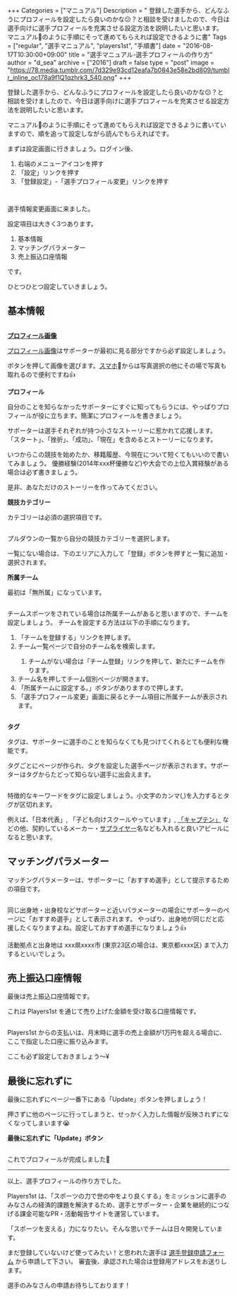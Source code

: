 +++
Categories = ["マニュアル"]
Description = " 登録した選手から、どんなふうにプロフィールを設定したら良いのかな😕？と相談を受けましたので、今日は選手向けに選手プロフィールを充実させる設定方法を説明したいと思います。  マニュアル📖のように手順にそって進めてもらえれば設定できるように書"
Tags = ["regular", "選手マニュアル", "players1st", "手順書"]
date = "2016-08-17T10:30:00+09:00"
title = "選手マニュアル-選手プロフィールの作り方"
author = "d_sea"
archive = ["2016"]
draft = false
type = "post"
image = "https://78.media.tumblr.com/7d329e93cd12eafa7b0843e58e2bd809/tumblr_inline_oc178a9f1Q1qzhrk3_540.png"
+++

<body>
<p>登録した選手から、どんなふうにプロフィールを設定したら良いのかな😕？と相談を受けましたので、今日は選手向けに選手プロフィールを充実させる設定方法を説明したいと思います。</p>


<p>マニュアル📖のように手順にそって進めてもらえれば設定できるように書いていますので、順を追って設定しながら読んでもらえればです。</p>


<p>まずは設定画面に行きましょう。ログイン後、</p>


<ol>
<li>右端のメニューアイコンを押す</li>
<li>「設定」リンクを押す</li>
<li>「登録設定」-「選手プロフィール変更」リンクを押す</li>
</ol>


<p><figure class="tmblr-full" data-orig-src="https://78.media.tumblr.com/7d329e93cd12eafa7b0843e58e2bd809/tumblr_inline_oc178a9f1Q1qzhrk3_540.png" data-orig-height="400" data-orig-width="360"><img data-orig-src="https://78.media.tumblr.com/7d329e93cd12eafa7b0843e58e2bd809/tumblr_inline_oc178a9f1Q1qzhrk3_540.png" data-orig-height="400" data-orig-width="360" src="https://cdn-ak.f.st-hatena.com/images/fotolife/d/d_sea/20180823/20180823110547.png" alt=""></figure><figure class="tmblr-full" data-orig-src="https://78.media.tumblr.com/b7dc24babaaca710406c1a0cf5028254/tumblr_inline_oc178bwYkT1qzhrk3_540.png" data-orig-height="194" data-orig-width="360"><img data-orig-src="https://78.media.tumblr.com/b7dc24babaaca710406c1a0cf5028254/tumblr_inline_oc178bwYkT1qzhrk3_540.png" data-orig-height="194" data-orig-width="360" src="https://cdn-ak.f.st-hatena.com/images/fotolife/d/d_sea/20180823/20180823110914.png" alt=""></figure></p>
<p>選手情報変更画面に来ました。</p>
<p>設定項目は大きく3つあります。</p>
<ol>
<li>基本情報</li>
<li>マッチングパラメーター</li>
<li>売上振込口座情報</li>
</ol>
<p>です。</p>
<p>ひとつひとつ設定していきましょう。</p>
<h2>基本情報</h2>
<figure class="tmblr-full" data-orig-src="https://78.media.tumblr.com/4fe6ca862584e3929687b257c197cd87/tumblr_inline_oc178capyS1qzhrk3_540.png" data-orig-height="640" data-orig-width="360"><img data-orig-src="https://78.media.tumblr.com/4fe6ca862584e3929687b257c197cd87/tumblr_inline_oc178capyS1qzhrk3_540.png" data-orig-height="640" data-orig-width="360" src="https://cdn-ak.f.st-hatena.com/images/fotolife/d/d_sea/20180823/20180823110407.png" alt=""></figure><p><b><a class="keyword" href="http://d.hatena.ne.jp/keyword/%A5%D7%A5%ED%A5%D5%A5%A3%A1%BC%A5%EB%B2%E8%C1%FC">プロフィール画像</a></b></p>
<p><a class="keyword" href="http://d.hatena.ne.jp/keyword/%A5%D7%A5%ED%A5%D5%A5%A3%A1%BC%A5%EB%B2%E8%C1%FC">プロフィール画像</a>はサポーターが最初に見る部分ですから必ず設定しましょう。</p>
<p>ボタンを押して画像を選びます。<a class="keyword" href="http://d.hatena.ne.jp/keyword/%A5%B9%A5%DE%A5%DB">スマホ</a>📱からは写真選択の他にその場で写真も取れるので便利ですね👍</p>
<p><b>プロフィール</b></p>
<p>自分のことを知らなかったサポーターにすぐに知ってもらうには、やっぱりプロフィールが役に立ちます。簡潔にプロフィールを書きましょう。</p>
<p>サポーターは選手それぞれが持つ小さなストーリーに惹かれて応援します。
「スタート」、「挫折」、「成功」、「現在」を含めるとストーリーになります。</p>
<p>いつからこの競技を始めたか、移籍履歴、今現在について短くてもいいので書いてみましょう。
優勝経験(2014年xxx杯優勝など)や大会での上位入賞経験がある場合は必ず書きましょう。</p>
<p>是非、あなただけのストーリーを作ってみてください。</p>
<p><b>競技カテゴリー</b></p>
<p>カテゴリーは必須の選択項目です。</p>
<figure class="tmblr-full" data-orig-src="https://78.media.tumblr.com/e31957209387f3aa4d78c2883488f90b/tumblr_inline_oc178c1zOy1qzhrk3_540.png" data-orig-height="193" data-orig-width="360"><img data-orig-src="https://78.media.tumblr.com/e31957209387f3aa4d78c2883488f90b/tumblr_inline_oc178c1zOy1qzhrk3_540.png" data-orig-height="193" data-orig-width="360" src="https://cdn-ak.f.st-hatena.com/images/fotolife/d/d_sea/20180823/20180823111228.png" alt=""></figure><p>プルダウンの一覧から自分の競技カテゴリーを選択します。</p>
<p>一覧にない場合は、下のエリアに入力して「登録」ボタンを押すと一覧に追加・選択されます。</p>
<p><b>所属チーム</b></p>
<p>最初は「無所属」になっています。</p>
<figure class="tmblr-full" data-orig-src="https://78.media.tumblr.com/e2b78eab32731e674aa9d2ca2a70a83e/tumblr_inline_oc178dGL3k1qzhrk3_540.png" data-orig-height="62" data-orig-width="351"><img data-orig-src="https://78.media.tumblr.com/e2b78eab32731e674aa9d2ca2a70a83e/tumblr_inline_oc178dGL3k1qzhrk3_540.png" data-orig-height="62" data-orig-width="351" src="https://cdn-ak.f.st-hatena.com/images/fotolife/d/d_sea/20180823/20180823111224.png" alt=""></figure><p>チームスポーツをされている場合は所属チームがあると思いますので、チームを設定しましょう。
チームを設定する方法は以下の手順になります。</p>
<ol>
<li>「チームを登録する」リンクを押します。</li>
<li>チーム一覧ページで自分のチーム名を検索します。
</li>
<ol><li>チームがない場合は「チーム登録」リンクを押して、新たにチームを作ります。<br>
</li></ol>
<li>チーム名を押してチーム個別ページが開きます。</li>
<li>「所属チームに設定する。」ボタンがありますので押します。</li>
<li>「選手プロフィール変更」画面に戻るとチーム項目に所属チームが表示されます。</li>
</ol>
<figure class="tmblr-full" data-orig-src="https://78.media.tumblr.com/40137cfcdb763acbfa766d2c005300e3/tumblr_inline_oc178edtjS1qzhrk3_540.png" data-orig-height="287" data-orig-width="360"><img data-orig-src="https://78.media.tumblr.com/40137cfcdb763acbfa766d2c005300e3/tumblr_inline_oc178edtjS1qzhrk3_540.png" data-orig-height="287" data-orig-width="360" src="https://cdn-ak.f.st-hatena.com/images/fotolife/d/d_sea/20180823/20180823110330.png" alt=""></figure><ol></ol>
<p><b>タグ</b></p>
<p>タグは、サポーターに選手のことを知らなくても見つけてくれるとても便利な機能です。</p>
<p>タグごとにページが作られ、タグを設定した選手ページが表示されます。サポーターはタグからたどって知らない選手に出会えます。</p>
<figure class="tmblr-full" data-orig-src="https://78.media.tumblr.com/35feb84f1259c1bc2ff172655c402e95/tumblr_inline_oc178eTxON1qzhrk3_540.png" data-orig-height="381" data-orig-width="352"><img data-orig-src="https://78.media.tumblr.com/35feb84f1259c1bc2ff172655c402e95/tumblr_inline_oc178eTxON1qzhrk3_540.png" data-orig-height="381" data-orig-width="352" src="https://cdn-ak.f.st-hatena.com/images/fotolife/d/d_sea/20180823/20180823110309.png" alt=""></figure><p>特徴的なキーワードをタグに設定しましょう。小文字のカンマ(,)を入力するとタグが区切れます。</p>
<p>例えば、「日本代表」, 「子ども向けスクールやっています」, <a class="keyword" href="http://d.hatena.ne.jp/keyword/%A1%D6%A5%AD%A5%E3%A5%D7%A5%C6%A5%F3%A1%D7">「キャプテン」</a> などの他、契約しているメーカー・<a class="keyword" href="http://d.hatena.ne.jp/keyword/%A5%B5%A5%D7%A5%E9%A5%A4%A5%E4%A1%BC">サプライヤー</a>名なども入れると良いアピールになると思います。</p>
<h2>マッチングパラメーター</h2>
<p>マッチングパラメーターは、サポーターに「おすすめ選手」として提示するための項目です。</p>
<figure class="tmblr-full" data-orig-src="https://78.media.tumblr.com/91d7f75d1d9cfbf7a2558d11169b7bfd/tumblr_inline_oc178eb47J1qzhrk3_540.png" data-orig-height="640" data-orig-width="360"><img data-orig-src="https://78.media.tumblr.com/91d7f75d1d9cfbf7a2558d11169b7bfd/tumblr_inline_oc178eb47J1qzhrk3_540.png" data-orig-height="640" data-orig-width="360" src="https://cdn-ak.f.st-hatena.com/images/fotolife/d/d_sea/20180823/20180823110637.png" alt=""></figure><p>同じ出身地・出身校などサポーターと近いパラメーターの場合にサポーターのページに「おすすめ選手」として表示されます。
やっぱり、出身地が同じだと応援したくなりますよね。設定しておすすめ選手になりましょう👍</p>
<p>活動拠点と出身地は xxx県xxxx市 (東京23区の場合は、東京都xxxx区) まで入力するといいでしょう。</p>
<h2>売上振込口座情報</h2>
<p>最後は売上振込口座情報です。</p>
<p>これは Players1st を通じて売り上げた金額を受け取る口座情報です。</p>
<figure class="tmblr-full" data-orig-src="https://78.media.tumblr.com/a8da76f12824f876240b169ea331b216/tumblr_inline_oc178flB9C1qzhrk3_540.png" data-orig-height="640" data-orig-width="360"><img data-orig-src="https://78.media.tumblr.com/a8da76f12824f876240b169ea331b216/tumblr_inline_oc178flB9C1qzhrk3_540.png" data-orig-height="640" data-orig-width="360" src="https://cdn-ak.f.st-hatena.com/images/fotolife/d/d_sea/20180823/20180823110803.png" alt=""></figure><p>Players1st からの支払いは、月末時に選手の売上金額が1万円を超える場合に、ここで指定した口座に振り込みます。</p>
<p>ここも必ず設定しておきましょう〜¥</p>
<h2>最後に忘れずに</h2>
<p>最後に忘れずにページ一番下にある「Update」ボタンを押しましょう！</p>
<p>押さずに他のページに行ってしまうと、せっかく入力した情報が反映されずになくなってしまいます😭</p>
<p><b>最後に忘れずに「Update」ボタン</b></p>
<figure data-orig-src="https://78.media.tumblr.com/34fd60537ca41f3d6fb53bce9df82691/tumblr_inline_oc178fsLqB1qzhrk3_540.png" data-orig-height="67" data-orig-width="116"><img data-orig-src="https://78.media.tumblr.com/34fd60537ca41f3d6fb53bce9df82691/tumblr_inline_oc178fsLqB1qzhrk3_540.png" data-orig-height="67" data-orig-width="116" src="https://cdn-ak.f.st-hatena.com/images/fotolife/d/d_sea/20180823/20180823110301.png" alt=""></figure><p>これでプロフィールが完成しました🎉<br></p>
<hr>
<p>以上、選手プロフィールの作り方でした。</p>
<p>Players1st は、「スポーツの力で世の中をより良くする」をミッションに選手のみなさんの経済的課題を解決するため、選手とサポーター・企業を継続的につなげる課金可能なPR・活動報告サイトを運営しています。</p>
<p>「スポーツを支える」力になりたい。そんな思いでチームは日々開発しています。</p>
<p>まだ登録していないけど使ってみたい！と思われた選手は <a href="https://players1.st/#form">選手登録申請フォーム</a> から申請して下さい。
審査後、承認された場合は登録用アドレスをお送りします。</p>
<p>選手のみなさんの申請お待ちしております！</p>
</body>
